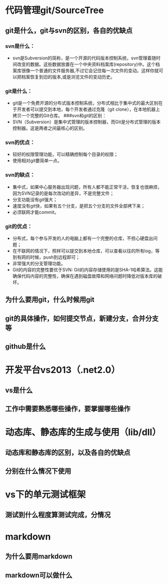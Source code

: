 # 代码管理git/SourceTree
## git是什么，git与svn的区别，各自的优缺点
### svn是什么：
* svn是Subversion的简称，是一个开源的代码版本控制系统，svn管理着随时间改变的数据。这些数据放置在一个中央资料档案库(repository)中。这个档案库很像一个普通的文件服务器,不过它会记住每一次文件的变动。这样你就可以把档案恢复到旧的版本,或是浏览文件的变动历史。
### git是什么：
* git是一个免费开源的分布式版本控制系统，分布式相比于集中式的最大区别在于开发者可以提交到本地，每个开发者通过克隆（git clone），在本地机器上拷贝一个完整的Git仓库。
###svn和git的区别：
* SVN（Subversion）是集中式管理的版本控制器，而Git是分布式管理的版本控制器。这是两者之间最核心的区别。
### svn的优点：
* 较好的权限管理功能，可以精确控制每个目录的权限；
* 使用相对git要简单一点。
### svn的缺点：
* 集中式，如果中心服务器出现问题，所有人都不能正常干活，恢复也很麻烦，因为SVN记录的是每次改动的差异，不是完整文件；
* 分支功能没有git强大；
* 速度没有git快，如果有五个分支，是把五个分支的文件全部拷下来；
* 必须联网才能commit。
### git的优点：
* 分布式，每个参与开发的人的电脑上都有一个完整的仓库，不担心硬盘出问题；
* 在不联网的情况下，照样可以提交到本地仓库，可以查看以往的所有log，等到有网的时候，push到远程即可；
* 非常强大的分支管理功能。
* Git的内容的完整性要优于SVN: Git的内容存储使用的是SHA-1哈希算法。这能确保代码内容的完整性，确保在遇到磁盘故障和网络问题时降低对版本库的破坏。
## 为什么要用git，什么时候用git

## git的具体操作，如何提交节点，新建分支，合并分支等
## github是什么

# 开发平台vs2013（.net2.0）
## vs是什么
## 工作中需要熟悉哪些操作，要掌握哪些操作

# 动态库、静态库的生成与使用（lib/dll）
## 动态库和静态库的区别，以及各自的优缺点
## 分别在什么情况下使用

# vs下的单元测试框架
## 测试到什么程度算测试完成，分情况

# markdown
## 为什么要用markdown
## markdown可以做什么
